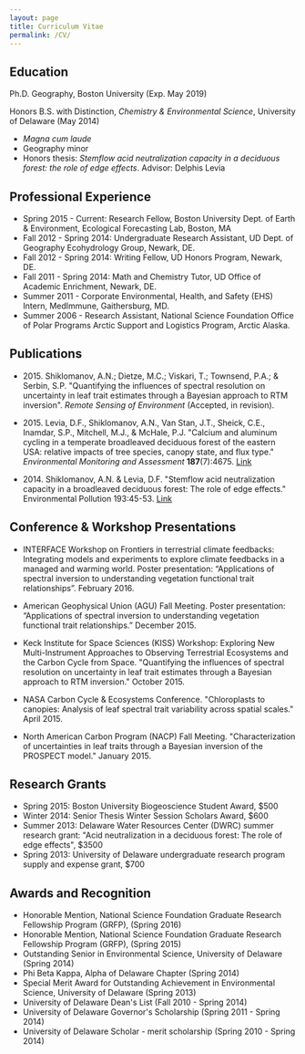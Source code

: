 ```yaml
---
layout: page
title: Curriculum Vitae
permalink: /CV/
---
```


## Education
Ph.D. Geography, Boston University (Exp. May 2019)

Honors B.S. with Distinction, *Chemistry & Environmental Science*, University 
of Delaware (May 2014)

* *Magna cum laude*
* Geography minor
* Honors thesis: *Stemflow acid neutralization capacity in a deciduous forest: 
  the role of edge effects*. Advisor: Delphis Levia

## Professional Experience

* Spring 2015 - Current: Research Fellow, Boston University Dept. of Earth & 
  Environment, Ecological Forecasting Lab, Boston, MA
* Fall 2012 - Spring 2014: Undergraduate Research Assistant, UD Dept. of 
  Geography Ecohydrology Group, Newark, DE.
* Fall 2012 - Spring 2014: Writing Fellow, UD Honors Program, Newark, DE.
* Fall 2011 - Spring 2014: Math and Chemistry Tutor, UD Office of Academic 
  Enrichment, Newark, DE.
* Summer 2011 - Corporate Environmental, Health, and Safety (EHS) Intern, 
  MedImmune, Gaithersburg, MD.
* Summer 2006 - Research Assistant, National Science Foundation Office of 
  Polar Programs Arctic Support and Logistics Program, Arctic Alaska.


## Publications

* 2015\. Shiklomanov, A.N.; Dietze, M.C.; Viskari, T.; Townsend, P.A.; & Serbin, S.P. "Quantifying the influences 
of spectral resolution on uncertainty in leaf trait estimates through a Bayesian approach to 
RTM inversion". *Remote Sensing of Environment* (Accepted, in revision).

* 2015\. Levia, D.F.,  Shiklomanov, A.N., Van Stan, J.T., Sheick, C.E., Inamdar, S.P., Mitchell, 
M.J., & McHale, P.J. "Calcium and aluminum cycling in a temperate broadleaved 
deciduous forest of the eastern USA: relative impacts of tree species, canopy state, and 
flux type." *Environmental Monitoring and Assessment* **187**(7):4675. 
[Link](http://link.springer.com/article/10.1007%2Fs10661-015-4675-3)

* 2014\. Shiklomanov, A.N. & Levia, D.F. "Stemflow acid neutralization capacity in a broadleaved 
deciduous forest: The role of edge effects." Environmental Pollution 193:45-53. [Link](http://dx.doi.org/10.1016/j.envpol.2014.06.011)


## Conference & Workshop Presentations

* INTERFACE Workshop on Frontiers in terrestrial climate feedbacks: 
  Integrating models and experiments to explore climate feedbacks in a managed 
  and warming world. Poster presentation: “Applications of spectral inversion 
  to understanding vegetation functional trait relationships”. February 2016.

* American Geophysical Union (AGU) Fall Meeting. Poster presentation: 
  “Applications of spectral inversion to understanding vegetation functional 
  trait relationships.” December 2015.

* Keck Institute for Space Sciences (KISS) Workshop: Exploring New 
  Multi-Instrument Approaches to Observing Terrestrial Ecosystems and the 
  Carbon Cycle from Space.  "Quantifying the influences of spectral resolution 
  on uncertainty in leaf trait estimates through a Bayesian approach to RTM 
  inversion." October 2015.

* NASA Carbon Cycle & Ecosystems Conference. "Chloroplasts to canopies: 
  Analysis of leaf spectral trait variability across spatial scales." April 
  2015.

* North American Carbon Program (NACP) Fall Meeting. "Characterization of 
  uncertainties in leaf traits through a Bayesian inversion of the PROSPECT 
  model." January 2015. 


## Research Grants

* Spring 2015: Boston University Biogeoscience Student Award, $500
* Winter 2014: Senior Thesis Winter Session Scholars Award, $600
* Summer 2013: Delaware Water Resources Center (DWRC) summer research grant: 
  "Acid neutralization in a deciduous forest: The role of edge effects", $3500
* Spring 2013: University of Delaware undergraduate research program supply 
  and expense grant, $700


## Awards and Recognition

* Honorable Mention, National Science Foundation Graduate Research Fellowship Program (GRFP), (Spring 2016)
* Honorable Mention, National Science Foundation Graduate Research Fellowship 
  Program (GRFP), (Spring 2015)
* Outstanding Senior in Environmental Science, University of Delaware (Spring 
  2014)
* Phi Beta Kappa, Alpha of Delaware Chapter (Spring 2014)
* Special Merit Award for Outstanding Achievement in Environmental Science, 
  University of Delaware (Spring 2013)
* University of Delaware Dean's List (Fall 2010 - Spring 2014)
* University of Delaware Governor's Scholarship (Spring 2011 - Spring 2014)
* University of Delaware Scholar - merit scholarship (Spring 2010 - Spring 
  2014)
